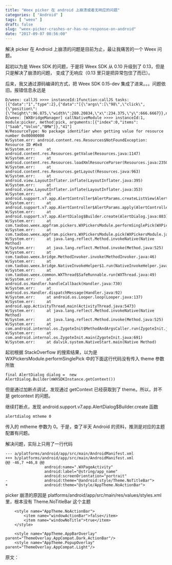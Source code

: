 ```yaml
---
title: "Weex picker 在 android 上崩溃或者无响应的问题"
categories: [ "Android" ]
tags: [ "weex" ]
draft: false
slug: "weex-picker-crashes-or-has-no-response-on-android"
date: "2017-09-07 08:56:00"
---
```


解决 picker 在 Android 上崩溃的问题是目前为止，最让我痛苦的一个 Weex 问题。

起初以为是 Weex SDK 的问题，于是将 Weex SDK 从 0.10 升级到了 0.13，但是只是解决了崩溃的问题， 变成了无响应（0.13 里只是把异常包住了而已）。

后来，我又通过源码编译的方式，把 Weex SDK 0.15-dev 集成了进来。。。问题依旧。报错信息永远是


<!--more-->


```
D/weex: callJS >>>> instanceId:1function:callJS tasks:[{"data":"1","type":2},{"data":"[{\"args\":[\"98\",\"click\",{\"position\":{\"height\":96.875,\"width\":280.20834,\"x\":234.375,\"y\":666.6667}},null],\"method\":\"fireEvent\"}]","type":3}]
D/weex: [WXBridgeManager] callNativeModule >>>> instanceId:1, module:picker, method:pick, arguments:[{"index":0,"items":["Saab","Volvo","BMW"]},"41"]
W/ResourceType: No package identifier when getting value for resource number 0x00000000
W/System.err: android.content.res.Resources$NotFoundException: Resource ID #0x0
W/System.err:     at android.content.res.Resources.getValue(Resources.java:1147)
W/System.err:     at android.content.res.Resources.loadXmlResourceParser(Resources.java:2350)
W/System.err:     at android.content.res.Resources.getLayout(Resources.java:963)
W/System.err:     at android.view.LayoutInflater.inflate(LayoutInflater.java:395)
W/System.err:     at android.view.LayoutInflater.inflate(LayoutInflater.java:353)
W/System.err:     at android.support.v7.app.AlertController$AlertParams.createListView(AlertController.java:877)
W/System.err:     at android.support.v7.app.AlertController$AlertParams.apply(AlertController.java:854)
W/System.err:     at android.support.v7.app.AlertDialog$Builder.create(AlertDialog.java:883)
W/System.err:     at com.taobao.weex.appfram.pickers.WXPickersModule.performSinglePick(WXPickersModule.java:229)
W/System.err:     at com.taobao.weex.appfram.pickers.WXPickersModule.pick(WXPickersModule.java:85)
W/System.err:     at java.lang.reflect.Method.invokeNative(Native Method)
W/System.err:     at java.lang.reflect.Method.invoke(Method.java:525)
W/System.err:     at com.taobao.weex.bridge.MethodInvoker.invoke(MethodInvoker.java:46)
W/System.err:     at com.taobao.weex.bridge.NativeInvokeHelper$1.run(NativeInvokeHelper.java:48)
W/System.err:     at com.taobao.weex.common.WXThread$SafeRunnable.run(WXThread.java:49)
W/System.err:     at android.os.Handler.handleCallback(Handler.java:730)
W/System.err:     at android.os.Handler.dispatchMessage(Handler.java:92)
W/System.err:     at android.os.Looper.loop(Looper.java:137)
W/System.err:     at android.app.ActivityThread.main(ActivityThread.java:5473)
W/System.err:     at java.lang.reflect.Method.invokeNative(Native Method)
W/System.err:     at java.lang.reflect.Method.invoke(Method.java:525)
W/System.err:     at com.android.internal.os.ZygoteInit$MethodAndArgsCaller.run(ZygoteInit.java:875)
W/System.err:     at com.android.internal.os.ZygoteInit.main(ZygoteInit.java:691)
W/System.err:     at dalvik.system.NativeStart.main(Native Method)

```

起初根据 StackOverflow 的搜索结果，以为是 WXPickersModule.performSinglePick 中的下面这行代码没有传入 theme 参数所致

```
final AlertDialog dialog =  new AlertDialog.Builder(mWXSDKInstance.getContext())

```

但是通过加断点调试，发现通过 getContext 已经获取到了 theme。所以，并不是 getcontext 的问题。

继续打断点，发现 android.support.v7.app.AlertDialog$Builder.create 函数

```
alertdialog mtheme 0

```

传入的 mtheme 参数为 0。于是，查了半天 Android 的资料，推测是对应的主题配置有问题。

解决问题，实际上只用了一行代码

```
--- a/platforms/android/app/src/main/AndroidManifest.xml
+++ b/platforms/android/app/src/main/AndroidManifest.xml
@@ -46,7 +46,8 @@
                 android:name=".WXPageActivity"
                 android:label="@string/app_name"
                 android:screenOrientation="portrait"
-                android:theme="@android:style/Theme.NoTitleBar">
+                android:theme="@style/AppTheme.NoActionBar">

```

picker 崩溃的原因是 platforms/android/app/src/main/res/values/styles.xml 里，根本没有 Theme.NoTitleBar 这个主题

```
    <style name="AppTheme.NoActionBar">
        <item name="windowActionBar">false</item>
        <item name="windowNoTitle">true</item>
    </style>

    <style name="AppTheme.AppBarOverlay" parent="ThemeOverlay.AppCompat.Dark.ActionBar"/>
    <style name="AppTheme.PopupOverlay" parent="ThemeOverlay.AppCompat.Light"/>

```

原文：[](http://www.sunzhongwei.com/weex-picker-on-android-collapse-or-no-response)